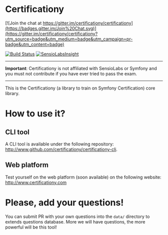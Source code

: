Certificationy
==============

[![Join the chat at https://gitter.im/certificationy/certificationy](https://badges.gitter.im/Join%20Chat.svg)](https://gitter.im/certificationy/certificationy?utm_source=badge&utm_medium=badge&utm_campaign=pr-badge&utm_content=badge)

[![Build Status](https://secure.travis-ci.org/certificationy/certificationy.png?branch=master)](http://travis-ci.org/certificationy/certificationy)
[![SensioLabsInsight](https://insight.sensiolabs.com/projects/cd3b6bc1-632e-491a-abfc-43edc390e1cc/mini.png)](https://insight.sensiolabs.com/projects/cd3b6bc1-632e-491a-abfc-43edc390e1cc)

---

**Important**: Certificationy is not affiliated with SensioLabs or Symfony and you must not contribute if you have ever tried to pass the exam.

---

This is the Certificationy (a library to train on Symfony Certification) core library.

# How to use it?

CLI tool
--------

A CLI tool is available under the following repository: http://www.github.com/certificationy/certificationy-cli.

Web platform
------------

Test yourself on the web platform (soon available) on the following website: http://www.certificationy.com

# Please, add your questions!

You can submit PR with your own questions into the `data/` directory to extends questions database.
More we will have questions, the more powerful will be this tool!
